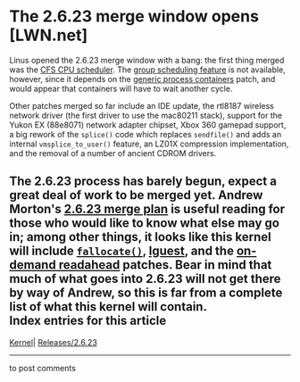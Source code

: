 # The 2.6.23 merge window opens [LWN.net]

Linus opened the 2.6.23 merge window with a bang: the first thing merged was the [CFS CPU scheduler](http://lwn.net/Articles/230574/). The [group scheduling feature](http://lwn.net/Articles/240474/) is not available, however, since it depends on the [generic process containers](http://lwn.net/Articles/236038/) patch, and would appear that containers will have to wait another cycle. 

Other patches merged so far include an IDE update, the rtl8187 wireless network driver (the first driver to use the mac80211 stack), support for the Yukon EX (88e8071) network adapter chipset, Xbox 360 gamepad support, a big rework of the `splice()` code which replaces `sendfile()` and adds an internal `vmsplice_to_user()` feature, an LZ01X compression implementation, and the removal of a number of ancient CDROM drivers. 

The 2.6.23 process has barely begun, expect a great deal of work to be merged yet. Andrew Morton's [2.6.23 merge plan](/Articles/241265/) is useful reading for those who would like to know what else may go in; among other things, it looks like this kernel will include [`fallocate()`](http://lwn.net/Articles/240571/), [lguest](http://lwn.net/Articles/218766/), and the [on-demand readahead](http://lwn.net/Articles/235164/) patches. Bear in mind that much of what goes into 2.6.23 will not get there by way of Andrew, so this is far from a complete list of what this kernel will contain.  
Index entries for this article  
---  
[Kernel](/Kernel/Index)| [Releases/2.6.23](/Kernel/Index#Releases-2.6.23)  
  


* * *

to post comments 
